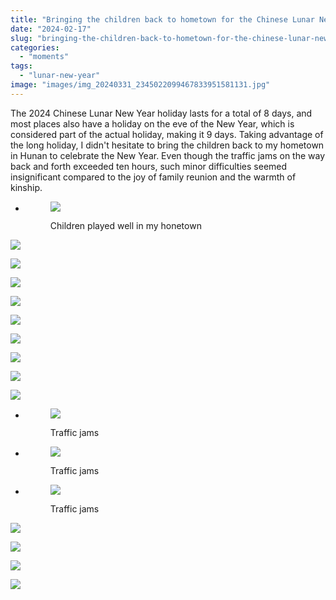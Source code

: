 ```yaml
---
title: "Bringing the children back to hometown for the Chinese Lunar New Year"
date: "2024-02-17"
slug: "bringing-the-children-back-to-hometown-for-the-chinese-lunar-new-year"
categories: 
  - "moments"
tags: 
  - "lunar-new-year"
image: "images/img_20240331_2345022099467833951581131.jpg"
---
```


The 2024 Chinese Lunar New Year holiday lasts for a total of 8 days, and most places also have a holiday on the eve of the New Year, which is considered part of the actual holiday, making it 9 days. Taking advantage of the long holiday, I didn't hesitate to bring the children back to my hometown in Hunan to celebrate the New Year. Even though the traffic jams on the way back and forth exceeded ten hours, such minor difficulties seemed insignificant compared to the joy of family reunion and the warmth of kinship.

- <figure>
    
    ![](images/img_20240331_2328221348326483269960824.jpg)
    
    <figcaption>
    
    Children played well in my honetown
    
    </figcaption>
    
    </figure>
    
![](images/img_20240331_232659388422618612021415.jpg)

![](images/img_20240331_2327235400643538014595528.jpg)

![](images/img_20240331_2328125737579570527019936.jpg)

![](images/img_20240331_2328031183481723546279399.jpg)

![](images/img_20240331_2327438525241182588767539.jpg)

![](images/img_20240210_1742448002946513581324409.jpg)

![](images/img_20240331_2326342497464091579444958.jpg)

![](images/img_20240331_2327293355672754100005052.jpg)

![](images/img_20240331_2313561996436755491235358.jpg)



- <figure>
    
    ![](images/img_20240331_2344271761726040216742100.jpg)
    
    <figcaption>
    
    Traffic jams
    
    </figcaption>
    
    </figure>
    
- <figure>
    
    ![](images/img_20240331_2345022099467833951581131.jpg)
    
    <figcaption>
    
    Traffic jams
    
    </figcaption>
    
    </figure>
    
- <figure>
    
    ![](images/img_20240331_2337277881754144732177908.jpg)
    
    <figcaption>
    
    Traffic jams
    
    </figcaption>
    
    </figure>
    

![](images/img_20240331_2344084839094601586543886.jpg)

![](images/img_20240331_2355106794741954747714771.jpg)

![](images/img_20240331_2326472171060225525234731.jpg)

![](images/img_20240331_2327108133253424307574074.jpg)
